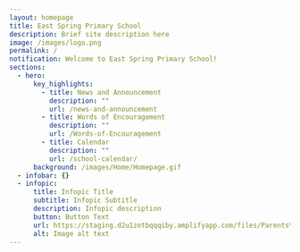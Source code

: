 ```yaml
---
layout: homepage
title: East Spring Primary School
description: Brief site description here
image: /images/logo.png
permalink: /
notification: Welcome to East Spring Primary School!
sections:
  - hero:
      key_highlights:
        - title: News and Announcement
          description: ""
          url: /news-and-announcement
        - title: Words of Encouragement
          description: ""
          url: /Words-of-Encouragement
        - title: Calendar
          description: ""
          url: /school-calendar/
      background: /images/Home/Homepage.gif
  - infobar: {}
  - infopic:
      title: Infopic Title
      subtitle: Infopic Subtitle
      description: Infopic description
      button: Button Text
      url: https://staging.d2u1zetbqqqiby.amplifyapp.com/files/Parents%20Briefing%20Slides/1Parents%20Briefing%202023_Principal.pdf
      alt: Image alt text
---
```

